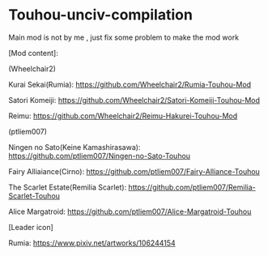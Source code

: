 # Touhou-unciv-compilation

Main mod is not by me , just fix some problem to make the mod work

[Mod content]:

(Wheelchair2)

Kurai Sekai(Rumia): https://github.com/Wheelchair2/Rumia-Touhou-Mod

Satori Komeiji: https://github.com/Wheelchair2/Satori-Komeiji-Touhou-Mod

Reimu: https://github.com/Wheelchair2/Reimu-Hakurei-Touhou-Mod

(ptliem007)

Ningen no Sato(Keine Kamashirasawa): https://github.com/ptliem007/Ningen-no-Sato-Touhou

Fairy Alliaiance(Cirno): https://github.com/ptliem007/Fairy-Alliance-Touhou

The Scarlet Estate(Remilia Scarlet): https://github.com/ptliem007/Remilia-Scarlet-Touhou

Alice Margatroid: https://github.com/ptliem007/Alice-Margatroid-Touhou

[Leader icon]

Rumia: https://www.pixiv.net/artworks/106244154
